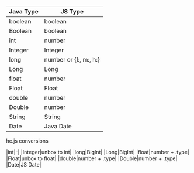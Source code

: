 

|Java Type|JS Type|
|-|-|
|boolean|boolean|
|Boolean|boolean|
|int|number|
|Integer|Integer|
|long|number or {l:, m:, h:}|
|Long|Long|
|float|number|
|Float|Float|
|double|number|
|Double|number|
|String|String|
|Date|Java Date|


hc.js conversions

|int|-|
|Integer|unbox to int|
|long|BigInt|
|Long|BigInt|
|float|number + .type|
|Float|unbox to float|
|double|number + .type|
|Double|number + .type|
|Date|JS Date|
